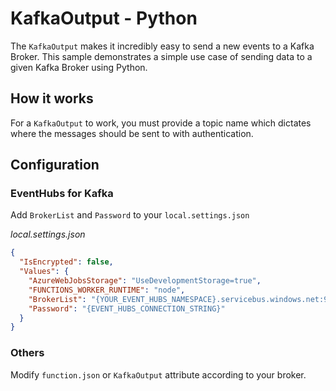 # KafkaOutput - Python

The `KafkaOutput` makes it incredibly easy to send a new events to a Kafka Broker. This sample demonstrates a simple use case of sending data to a given Kafka Broker using Python.

## How it works

For a `KafkaOutput` to work, you must provide a topic name which dictates where the messages should be sent to with authentication.

## Configuration

### EventHubs for Kafka

Add `BrokerList` and `Password` to your `local.settings.json`

_local.settings.json_

```json
{
  "IsEncrypted": false,
  "Values": {
    "AzureWebJobsStorage": "UseDevelopmentStorage=true",
    "FUNCTIONS_WORKER_RUNTIME": "node",
    "BrokerList": "{YOUR_EVENT_HUBS_NAMESPACE}.servicebus.windows.net:9093",
    "Password": "{EVENT_HUBS_CONNECTION_STRING}"
  }
}
```

### Others

Modify `function.json` or `KafkaOutput` attribute according to your broker.